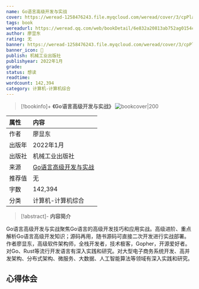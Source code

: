 ```yaml
---
name: Go语言高级开发与实战
cover: https://weread-1258476243.file.myqcloud.com/weread/cover/3/cpPlatform_jmYeLMHP1TMoN8xmbGmT88/t6_cpPlatform_jmYeLMHP1TMoN8xmbGmT88.jpg
tags: book
wereadurl: https://weread.qq.com/web/bookDetail/6e832a20813ab752ag0154c9
author: 廖显东
rating: 无
banner: https://weread-1258476243.file.myqcloud.com/weread/cover/3/cpPlatform_jmYeLMHP1TMoN8xmbGmT88/t6_cpPlatform_jmYeLMHP1TMoN8xmbGmT88.jpg
banner_icon: 📖
publish: 机械工业出版社
publishyear: 2022年1月
grade:
status: 想读
readtime:
wordcount: 142,394
category: 计算机-计算机综合 
---
```


> [!bookinfo]+ **《Go语言高级开发与实战》**
> ![bookcover|200](https://weread-1258476243.file.myqcloud.com/weread/cover/3/cpPlatform_jmYeLMHP1TMoN8xmbGmT88/t6_cpPlatform_jmYeLMHP1TMoN8xmbGmT88.jpg)
>
| 属性   | 内容                                       |
|:------ |:------------------------------------------ |
| 作者   | 廖显东                           |
| 出版年 | 2022年1月                      |
| 出版社 | 机械工业出版社                          |
| 来源   | [Go语言高级开发与实战](https://weread.qq.com/web/bookDetail/6e832a20813ab752ag0154c9) |
| 推荐值   | 无                           |
| 字数   | 142,394                        |
| 分类   | 计算机-计算机综合                        |

> [!abstract]- **内容简介**
>
Go语言高级开发与实战聚焦Go语言的高级开发技巧和应用实战。高级进阶、重点解析Go语言高级开发知识；源码再用，随书源码可直接二次开发进行实战部署。作者廖显东，高级软件架构师，全栈开发者，技术极客，Gopher，开源爱好者。对Go、Rust等流行开发语言有深入实践和研究。对大型电子商务系统开发、高并发架构、分布式架构、微服务、大数据、人工智能算法等领域有深入实践和研究。

## 心得体会
